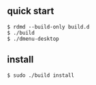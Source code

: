 ## quick start
```console
$ rdmd --build-only build.d
$ ./build
$ ./dmenu-desktop
```

## install
```console
$ sudo ./build install
```

